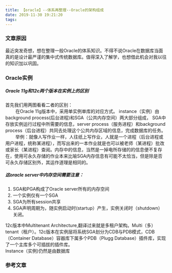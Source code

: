 ```yaml
---
title: 【oracle】--体系再整理--Oracle的架构组成
date: 2019-11-30 19:21:20
tags:
---
```




### 文章原因   

最近突发奇想，想在整理一般Oracle的体系知识。不得不说Oracle在数据库当面真的是设计最严谨的集中式传统数据库。值得深入了解学，也想借此机会对我以往的知识加以巩固。



### Oracle实例

##### Oracle 11g和12c两个版本在实例上的区别  


首先我们用两图看看二者的区别：  
&nbsp;&nbsp;&nbsp;&nbsp;&nbsp;&nbsp;&nbsp;&nbsp;在Oracle 11g版本中，采用单实例单库的对应方式。
instance（实例）由background process(后台进程)和SGA（公共内存空间）两大部分组成，  SGA中存放实例运行过程中所需要的信息，server process（服务进程）和background process（后台进程）共同去处理这个公共内存区域的信息，完成数据库的任务。   
&nbsp;&nbsp;&nbsp;&nbsp;&nbsp;&nbsp;&nbsp;&nbsp;举例：就像人写作业一样，人往纸上写作业，人就是一个进程（后台进程或用户进程，统称某进程），而写出来的一本作业就是也可以被老师（某进程）批改或家长（某进程）查阅。内存中的信息，当然是一掉电所存储的的信息便不复存在，使用可永久存储的作业本来比喻SGA内存信息有可能不太恰当，但是除是否可永久存储区别外，其运作道理是相同的。   

##### 这oracle server中内存空间需要注意：  
1. SGA和PGA构成了Oracle server所有的内存空间   
2. 一个实例仅有一个SGA  
3. SGA为所有session共享  
4. SGA声明周期为，随实例启动时(startup）产生，实例关闭时（shutdown）关闭。  


12c版本中Multitenant Architecture,翻译过来就是多租户架构。Multi（多）tenant（租户）。12c版本在实例层将系统SGA划分为CDB与PDB模式，CDB（Container Database）容器库下属多个PDB（Plugg Database）插件库，实现了一个主库多个可插拔的插件库。  
Instance（实例)仍然是由数据库



### 参考文章


